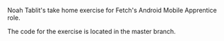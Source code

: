 Noah Tablit's take home exercise for Fetch's Android Mobile Apprentice role.

The code for the exercise is located in the master branch.
